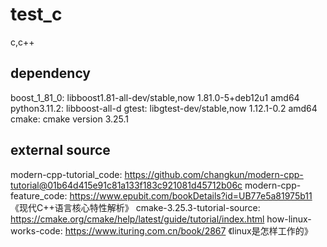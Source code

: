# test_c

c,c++

##  dependency

boost_1_81_0: libboost1.81-all-dev/stable,now 1.81.0-5+deb12u1 amd64
python3.11.2: libboost-all-d
gtest: libgtest-dev/stable,now 1.12.1-0.2 amd64
cmake: cmake version 3.25.1

##  external source

modern-cpp-tutorial_code: https://github.com/changkun/modern-cpp-tutorial@01b64d415e91c81a133f183c921081d45712b06c
modern-cpp-feature_code: https://www.epubit.com/bookDetails?id=UB77e5a81975b11 《现代C++语言核心特性解析》
cmake-3.25.3-tutorial-source: https://cmake.org/cmake/help/latest/guide/tutorial/index.html
how-linux-works-code: https://www.ituring.com.cn/book/2867 《linux是怎样工作的》
